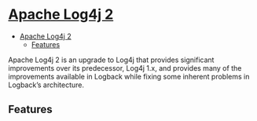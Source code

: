 # [Apache Log4j 2](https://logging.apache.org/log4j/2.x/index.html)

- [Apache Log4j 2](#apache-log4j-2)
  - [Features](#features)

Apache Log4j 2 is an upgrade to Log4j that provides significant improvements over its predecessor, Log4j 1.x, and provides many of the improvements available in Logback while fixing some inherent problems in Logback’s architecture.

## Features
